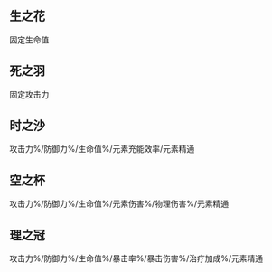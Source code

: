 ## 生之花

固定生命值

## 死之羽

固定攻击力

## 时之沙

攻击力%/防御力%/生命值%/元素充能效率/元素精通

## 空之杯

攻击力%/防御力%/生命值%/元素伤害%/物理伤害%/元素精通

## 理之冠

攻击力%/防御力%/生命值%/暴击率%/暴击伤害%/治疗加成%/元素精通